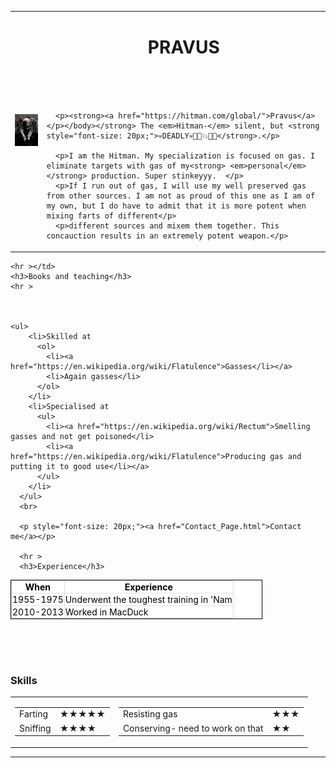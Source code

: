 <!DOCTYPE html>

<head>
    <meta charset="UTF-8">
    <title>💀PRAVUS' personal site💀</title>
</head>

<body>
<table cellspacing="25">
  <tr></tr>
    <td><img src="images/Hitmayn.jpg" alt="A description of the image"></td>
    <td><h1 style="text-align: center;">PRAVUS</h1>
      <br>
      <br>
      <br>
      
      <p><strong><a href="https://hitman.com/global/">Pravus</a></p></body></strong> The <em>Hitman-</em> silent, but <strong style="font-size: 20px;">💀DEADLY💀🦨💨💥💩💩</strong>.</p>
  
      <p>I am the Hitman. My specialization is focused on gas. I eliminate targets with gas of my<strong> <em>personal</em></strong> production. Super stinkeyyy.  </p>
      <p>If I run out of gas, I will use my well preserved gas from other sources. I am not as proud of this one as I am of my own, but I do have to admit that it is more potent when mixing farts of different</p>
      <p>different sources and mixem them together. This concauction results in an extremely potent weapon.</p>
      
</table>
  <div style="text-align: center;">
    
  </div>

    <hr ></td>
    <h3>Books and teaching</h3>
    <hr >



    <ul>
        <li>Skilled at
          <ol>
            <li><a href="https://en.wikipedia.org/wiki/Flatulence">Gasses</li></a>
            <li>Again gasses</li>
          </ol>
        </li>
        <li>Specialised at
          <ul>
            <li><a href="https://en.wikipedia.org/wiki/Rectum">Smelling gasses and not get poisoned</li>
            <li><a href="https://en.wikipedia.org/wiki/Flatulence">Producing gas and putting it to good use</li></a>
          </ul>
        </li>
      </ul>
      <br>

      <p style="font-size: 20px;"><a href="Contact_Page.html">Contact me</a></p>
      
      <hr >
      <h3>Experience</h3>
      
<style>
  table.experience {
    width: 80%;
    background-color: #ffffff;
    border-collapse: collapse;
    border-width: 1px;
    border-color: #000000;
    border-style: solid;
    color: #000000;
  }
  
  table.experience td, table.experience th {
    border-width: 1px;
    border-color: #dfdede;
    border-style: solid;
    padding: 1px;
  }
  
  table.experience thead {
    background-color: #ffffff;
  }
  </style>
  
  
  <table class="experience">
    <thead>
      <tr>
        <th>When</th>
        <th>Experience</th>
      </tr>
    </thead>
    <tbody>
      <tr>
        <td>1955-1975</td>
        <td>Underwent the toughest training in 'Nam</td>
      </tr>
      <tr>
        <td>2010-2013</td>
        <td>Worked in MacDuck</td>
      </tr>
    </tbody>
  </table>
  <br>
  <br>
  <br>
  <h3>Skills</h3>


  <!-- Nested table -->
  <table cellspacing="10">
    <tr>      <!-- Row Start -->
        <td>    <!-- 1st Column Start-->
            <table cellspacing="10">    <!-- Table inside 1st Column (Start)-->
                <tr>
                    <td>Farting</td>
                    <td>★★★★★</td>
                </tr>
                <tr>
                    <td>Sniffing</td>
                    <td>★★★★</td>
                </tr>
            </table>    <!-- Table inside 1st Column (End)-->
        </td>    <!-- 1st Column End -->
        <td>     <!-- 2nd Column Start-->
            <table cellspacing="10">    <!-- Table inside 2nd Column (Start)--> 
                <tr>
                    <td>Resisting gas</td>
                    <td>★★★</td>
                </tr>
                <tr>
                    <td>Conserving- need to work on that</td>
                    <td>★★</td>
                </tr>
            </table>    <!-- Table inside 2nd Column (End)-->
        </td>      <!-- 2nd Column End-->
    </tr>      <!-- Row End -->
</table>
<hr style="border-color: rgb(0, 191, 255); width: 100%;">
  




      
      
</body>

</html>